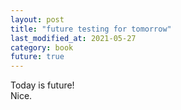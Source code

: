 ```yaml
---
layout: post
title: "future testing for tomorrow"
last_modified_at: 2021-05-27
category: book
future: true
---
```


Today is future!  
Nice.
